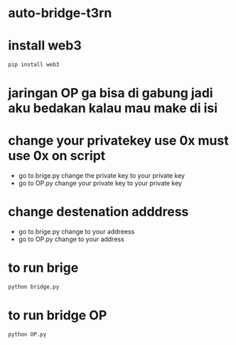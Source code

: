 # auto-bridge-t3rn

# install web3
```bash
pip install web3
```

# jaringan OP ga bisa di gabung jadi aku bedakan kalau mau make di isi

# change your privatekey use 0x must use 0x on script
- go to brige.py change the private key to your private key
- go to OP.py change your private key to your private key

# change destenation adddress
- go to brige.py change to your addreess 
- go to OP.py change to your address

# to run brige
```bash
python bridge.py
```

# to run bridge OP 
```bash
python OP.py
```
